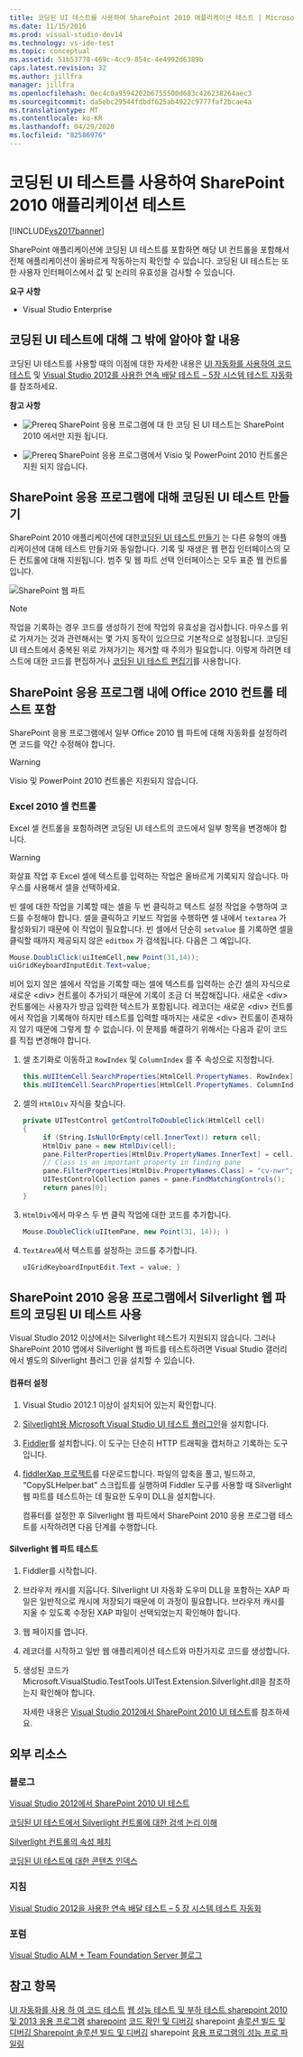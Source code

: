 ```yaml
---
title: 코딩된 UI 테스트를 사용하여 SharePoint 2010 애플리케이션 테스트 | Microsoft Docs
ms.date: 11/15/2016
ms.prod: visual-studio-dev14
ms.technology: vs-ide-test
ms.topic: conceptual
ms.assetid: 51b53778-469c-4cc9-854c-4e4992d6389b
caps.latest.revision: 32
ms.author: jillfra
manager: jillfra
ms.openlocfilehash: 0ec4c0a9594202b6755500d683c426238264aec3
ms.sourcegitcommit: da5ebc29544fdbdf625ab4922c9777faf2bcae4a
ms.translationtype: MT
ms.contentlocale: ko-KR
ms.lasthandoff: 04/29/2020
ms.locfileid: "82586976"
---
```

# <a name="testing-sharepoint-2010-applications-with-coded-ui-tests"></a>코딩된 UI 테스트를 사용하여 SharePoint 2010 애플리케이션 테스트
[!INCLUDE[vs2017banner](../includes/vs2017banner.md)]

SharePoint 애플리케이션에 코딩된 UI 테스트를 포함하면 해당 UI 컨트롤을 포함해서 전체 애플리케이션이 올바르게 작동하는지 확인할 수 있습니다. 코딩된 UI 테스트는 또한 사용자 인터페이스에서 값 및 논리의 유효성을 검사할 수 있습니다.

 **요구 사항**

- Visual Studio Enterprise

## <a name="what-else-should-i-know-about-coded-ui-tests"></a>코딩된 UI 테스트에 대해 그 밖에 알아야 할 내용
 코딩된 UI 테스트를 사용할 때의 이점에 대한 자세한 내용은 [UI 자동화를 사용하여 코드 테스트](../test/use-ui-automation-to-test-your-code.md) 및 [Visual Studio 2012를 사용한 연속 배달 테스트 – 5장 시스템 테스트 자동화](https://msdn.microsoft.com/library/jj159335.aspx)를 참조하세요.

 **참고 사항**

- ![Prereq](../test/media/prereq.png "필수 구성 요소") SharePoint 응용 프로그램에 대 한 코딩 된 UI 테스트는 SharePoint 2010 에서만 지원 됩니다.

- ![Prereq](../test/media/prereq.png "필수 구성 요소") SharePoint 응용 프로그램에서 Visio 및 PowerPoint 2010 컨트롤은 지원 되지 않습니다.

## <a name="creating-a-coded-ui-test-for-your-sharepoint-app"></a>SharePoint 응용 프로그램에 대해 코딩된 UI 테스트 만들기
 SharePoint 2010 애플리케이션에 대한[코딩된 UI 테스트 만들기](../test/use-ui-automation-to-test-your-code.md#VerifyingCodeUsingCUITCreate) 는 다른 유형의 애플리케이션에 대해 테스트 만들기와 동일합니다. 기록 및 재생은 웹 편집 인터페이스의 모든 컨트롤에 대해 지원됩니다. 범주 및 웹 파트 선택 인터페이스는 모두 표준 웹 컨트롤입니다.

 ![SharePoint 웹 파트](../test/media/cuit-sharepoint.png "CUIT_SharePoint")

> [!NOTE]
> 작업을 기록하는 경우 코드를 생성하기 전에 작업의 유효성을 검사합니다. 마우스를 위로 가져가는 것과 관련해서는 몇 가지 동작이 있으므로 기본적으로 설정됩니다. 코딩된 UI 테스트에서 중복된 위로 가져가기는 제거할 때 주의가 필요합니다. 이렇게 하려면 테스트에 대한 코드를 편집하거나 [코딩된 UI 테스트 편집기](../test/editing-coded-ui-tests-using-the-coded-ui-test-editor.md)를 사용합니다.

## <a name="including-testing-of-office-2010-controls-within-your-sharepoint-app"></a>SharePoint 응용 프로그램 내에 Office 2010 컨트롤 테스트 포함
 SharePoint 응용 프로그램에서 일부 Office 2010 웹 파트에 대해 자동화를 설정하려면 코드를 약간 수정해야 합니다.

> [!WARNING]
> Visio 및 PowerPoint 2010 컨트롤은 지원되지 않습니다.

### <a name="excel-2010-cell-controls"></a>Excel 2010 셀 컨트롤
 Excel 셀 컨트롤을 포함하려면 코딩된 UI 테스트의 코드에서 일부 항목을 변경해야 합니다.

> [!WARNING]
> 화살표 작업 후 Excel 셀에 텍스트를 입력하는 작업은 올바르게 기록되지 않습니다. 마우스를 사용해서 셀을 선택하세요.

 빈 셀에 대한 작업을 기록할 때는 셀을 두 번 클릭하고 텍스트 설정 작업을 수행하여 코드를 수정해야 합니다. 셀을 클릭하고 키보드 작업을 수행하면 셀 내에서 `textarea` 가 활성화되기 때문에 이 작업이 필요합니다. 빈 셀에서 단순히 `setvalue` 를 기록하면 셀을 클릭할 때까지 제공되지 않은 `editbox` 가 검색됩니다. 다음은 그 예입니다. 

```csharp
Mouse.DoubliClick(uiItemCell,new Point(31,14));
uiGridKeyboardInputEdit.Text=value;
```

 비어 있지 않은 셀에서 작업을 기록할 때는 셀에 텍스트를 입력하는 순간 셀의 자식으로 새로운 \<div> 컨트롤이 추가되기 때문에 기록이 조금 더 복잡해집니다. 새로운 \<div> 컨트롤에는 사용자가 방금 입력한 텍스트가 포함됩니다. 레코더는 새로운 \<div> 컨트롤에서 작업을 기록해야 하지만 테스트를 입력할 때까지는 새로운 \<div> 컨트롤이 존재하지 않기 때문에 그렇게 할 수 없습니다. 이 문제를 해결하기 위해서는 다음과 같이 코드를 직접 변경해야 합니다.

1. 셀 초기화로 이동하고 `RowIndex` 및 `ColumnIndex` 를 주 속성으로 지정합니다.

    ```csharp
    this.mUIItemCell.SearchProperties[HtmlCell.PropertyNames. RowIndex] = "3";
    this.mUIItemCell.SearchProperties[HtmlCell.PropertyNames. ColumnIndex] = "3";
    ```

2. 셀의 `HtmlDiv` 자식을 찾습니다.

    ```csharp
    private UITestControl getControlToDoubleClick(HtmlCell cell)
    {
         if (String.IsNullOrEmpty(cell.InnerText)) return cell;
         HtmlDiv pane = new HtmlDiv(cell);
         pane.FilterProperties[HtmlDiv.PropertyNames.InnerText] = cell.InnerText;
         // Class is an important property in finding pane
         pane.FilterProperties[HtmlDiv.PropertyNames.Class] = "cv-nwr";
         UITestControlCollection panes = pane.FindMatchingControls();
         return panes[0];
    }

    ```

3. `HtmlDiv`에서 마우스 두 번 클릭 작업에 대한 코드를 추가합니다.

    ```csharp
    Mouse.DoubleClick(uIItemPane, new Point(31, 14)); )
    ```

4. `TextArea`에서 텍스트를 설정하는 코드를 추가합니다.

    ```csharp
    uIGridKeyboardInputEdit.Text = value; }
    ```

## <a name="enabling-coded-ui-testing-of-silverlight-web-parts-in-your-sharepoint-2010-app"></a>SharePoint 2010 응용 프로그램에서 Silverlight 웹 파트의 코딩된 UI 테스트 사용
 Visual Studio 2012 이상에서는 Silverlight 테스트가 지원되지 않습니다. 그러나 SharePoint 2010 앱에서 Silverlight 웹 파트를 테스트하려면 Visual Studio 갤러리에서 별도의 Silverlight 플러그 인을 설치할 수 있습니다.

#### <a name="setting-up-your-machine"></a>컴퓨터 설정

1. Visual Studio 2012.1 이상이 설치되어 있는지 확인합니다.

2. [Silverlight용 Microsoft Visual Studio UI 테스트 플러그인](https://marketplace.visualstudio.com/items?itemName=PrachiBoraMSFT.MicrosoftVisualStudioUITestPluginforSilverlight)을 설치합니다.

3. [Fiddler](http://www.fiddler2.com/fiddler2/)를 설치합니다. 이 도구는 단순히 HTTP 트래픽을 캡처하고 기록하는 도구입니다.

4. [fiddlerXap 프로젝트](https://40jajy3iyl373v772m19fybm-wpengine.netdna-ssl.com/wp-content/uploads/sites/6/2019/02/FiddlerXapProxy.zip)를 다운로드합니다. 파일의 압축을 풀고, 빌드하고, “CopySLHelper.bat” 스크립트를 실행하여 Fiddler 도구를 사용할 때 Silverlight 웹 파트를 테스트하는 데 필요한 도우미 DLL을 설치합니다.

   컴퓨터를 설정한 후 Silverlight 웹 파트에서 SharePoint 2010 응용 프로그램 테스트를 시작하려면 다음 단계를 수행합니다.

#### <a name="testing-silverlight-web-parts"></a>Silverlight 웹 파트 테스트

1. Fiddler를 시작합니다.

2. 브라우저 캐시를 지웁니다. Silverlight UI 자동화 도우미 DLL을 포함하는 XAP 파일은 일반적으로 캐시에 저장되기 때문에 이 과정이 필요합니다. 브라우저 캐시를 지울 수 있도록 수정된 XAP 파일이 선택되었는지 확인해야 합니다.

3. 웹 페이지를 엽니다.

4. 레코더를 시작하고 일반 웹 애플리케이션 테스트와 마찬가지로 코드를 생성합니다.

5. 생성된 코드가 Microsoft.VisualStudio.TestTools.UITest.Extension.Silverlight.dll을 참조하는지 확인해야 합니다.

     자세한 내용은 [Visual Studio 2012에서 SharePoint 2010 UI 테스트](https://devblogs.microsoft.com/devops/ui-testing-sharepoint-2010-with-visual-studio-2012/)를 참조하세요.

## <a name="external-resources"></a>외부 리소스

### <a name="blogs"></a>블로그
 [Visual Studio 2012에서 SharePoint 2010 UI 테스트](https://devblogs.microsoft.com/devops/ui-testing-sharepoint-2010-with-visual-studio-2012/)

 [코딩된 UI 테스트에서 Silverlight 컨트롤에 대한 검색 논리 이해](https://tapas-techsnips.blogspot.com/)

 [Silverlight 컨트롤의 속성 페치](https://tapas-techsnips.blogspot.com/)

 [코딩된 UI 테스트에 대한 콘텐츠 인덱스](https://blogs.msdn.microsoft.com/mathew_aniyan/2013/02/18/content-index-for-coded-ui-test/)

### <a name="guidance"></a>지침
 [Visual Studio 2012을 사용한 연속 배달 테스트 – 5 장 시스템 테스트 자동화](https://msdn.microsoft.com/library/jj159335.aspx)

### <a name="forum"></a>포럼
 [Visual Studio ALM + Team Foundation Server 블로그](https://devblogs.microsoft.com/devops/welcome-to-the-visual-studio-alm-team-foundation-server-blog/)

## <a name="see-also"></a>참고 항목
 [UI 자동화를 사용 하 여 코드 테스트](../test/use-ui-automation-to-test-your-code.md) [웹 성능 테스트 및 부하 테스트 sharepoint 2010 및 2013 응용 프로그램](https://msdn.microsoft.com/library/20c2e469-0e4e-4296-a739-c0e8fff36e54) [sharepoint](https://msdn.microsoft.com/library/4bfb1e59-97c9-4594-93f8-3068b4eb9631) [코드 확인 및 디버깅](https://msdn.microsoft.com/library/b5f3bce2-6a51-41b1-a292-9e384bae420c) sharepoint [솔루션 빌드 및 디버깅 Sharepoint 솔루션 빌드 및 디버깅](https://msdn.microsoft.com/library/c9e7c9ab-4eb3-40cd-a9b9-6c2a896f70ae) sharepoint [응용 프로그램의 성능 프로 파일링](https://msdn.microsoft.com/library/61ae02e7-3f37-4230-bae1-54a498c2fae8)
